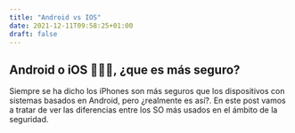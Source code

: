 ```yaml
---
title: "Android vs IOS"
date: 2021-12-11T09:58:25+01:00
draft: false
---
```


## Android o iOS 🍎🆚🤖, ¿que es más seguro?

Siempre se ha dicho los iPhones son más seguros que los dispositivos con sistemas basados en Android, pero ¿realmente es así?. En este post vamos a tratar de ver las diferencias entre los SO más usados en el ámbito de la seguridad.